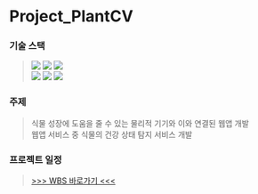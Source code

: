 # Project_PlantCV

### 기술 스택
> <img src="https://img.shields.io/badge/PyTorch-EE4C2C?style=flat-square&logo=PyTorch&logoColor=white"> <img src="https://img.shields.io/badge/YOLO-00FFFF?style=flat-square&logo=YOLO&logoColor=white"> <img src="https://img.shields.io/badge/Google Colab-F9AB00?style=flat-square&logo=Google Colab&logoColor=white">
> <br> <img src="https://img.shields.io/badge/Python-3776AB?style=flat-square&logo=Python&logoColor=white"> <img src="https://img.shields.io/badge/Django-092E20?style=flat-square&logo=Django&logoColor=white">  <img src="https://img.shields.io/badge/Visual Studio Code-007ACC?style=flat-square&logo=Visual Studio Code&logoColor=white">

### 주제
> 식물 성장에 도움을 줄 수 있는 물리적 기기와 이와 연결된 웹앱 개발
> <br> 웹앱 서비스 중 식물의 건강 상태 탐지 서비스 개발

### 프로젝트 일정
> [>>> WBS 바로가기 <<<](https://docs.google.com/spreadsheets/d/1fMI0zRGw3pr7PJeak5cVxPyb6y7mVqiGhJyblehId4Y/edit#gid=1115838130)
